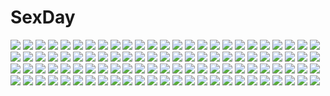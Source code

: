 # SexDay
![](https://konachan.com/jpeg/430ce5eb08076d716c412778952f99eb/Konachan.com%20-%20291295%20ass%20bababababan%20bed%20blonde_hair%20blush%20breast_hold%20breasts%20long_hair%20navel%20original%20panties%20pussy%20see_through%20topless%20underwear%20yellow_eyes.jpg)
![](https://konachan.com/jpeg/fdf73f03306347a43b07180297458501/Konachan.com%20-%20163507%20bed%20berrys%20blush%20breasts%20brown_hair%20censored%20game_cg%20houkou_yuuka%20nipples%20nude%20penis%20pussy%20sakura_koharu%20sex%20sphere%20spread_legs.jpg)
![](https://konachan.com/image/44b71d447fc8bb2ca2dca732ae983d5f/Konachan.com%20-%20243382%20mclelun%20nobody%20original%20rain%20water%20watermark.jpg)
![](https://konachan.com/image/af897b4c7a456e1720e48313b885da2a/Konachan.com%20-%20131141%20mocchi%20moon%20original%20sunset.jpg)
![](https://konachan.com/image/927d761e5dd844e41938e1e62dcdc189/Konachan.com%20-%20128155%20bakemonogatari%20chihaya_72%20hachikuji_mayoi%20loli%20monogatari_%28series%29%20twintails.jpg)
![](https://konachan.com/image/b955baeaf02273f20d60176457f7ca36/Konachan.com%20-%20296270%20black_hair%20building%20cigarette%20city%20hashimoto_kokai%20kuro%3Aa_channel%20kuroa_%28kuro%3Aa_channel%29%20long_hair%20night%20ponytail%20purple_eyes%20scar%20smoking%20suit.jpg)
![](https://konachan.com/jpeg/5f1e953436f21dd869432472a6bc6531/Konachan.com%20-%20160174%20blonde_hair%20dress%20flandre_scarlet%20flowers%20hat%20petals%20purple_eyes%20ribbons%20riichu%20short_hair%20thighhighs%20touhou%20vampire%20wings.jpg)
![](https://konachan.com/jpeg/44ffa203e3dd68fc9344a92fe5631445/Konachan.com%20-%20277125%20bra%20breasts%20cleavage%20game_cg%20nanjou_sakuya%20panties%20ponytail%20pussy_juice%20rozea%20school_uniform%20thighhighs%20underwear.jpg)
![](https://konachan.com/image/237efe6a9d6fbe2ed4e1a89ad6d25c4d/Konachan.com%20-%20213613%202girls%20blush%20brown_hair%20bunny_ears%20bunnygirl%20dress%20grass%20inaba_tewi%20long_hair%20necklace%20red_eyes%20short_hair%20skirt%20skirt_lift%20tie%20touhou%20tree%20water%20wet.jpg)
![](https://konachan.com/image/13a06b78be98e3f30ce104047aaa2808/Konachan.com%20-%20107052%20highschool_of_the_dead%20inazuma%20nopan%20open_shirt%20school_uniform%20takagi_saya.jpg)
![](https://konachan.com/image/7a022394e88373e70f83ee0846e846ec/Konachan.com%20-%20274524%20anthropomorphism%20brown_hair%20girls_frontline%20hin%27yari_%28kakukuru%29%20long_hair%20ponytail%20red_eyes%20tattoo%20techgirl%20ump-45_%28girls_frontline%29.jpg)
![](https://konachan.com/jpeg/4058f034aecacb3b0c1a53676b82c275/Konachan.com%20-%20139566%20game_cg%20hatsukoi_1_1%20koizumi_amane%20tagme_%28character%29%20tokizaki_maya.jpg)
![](https://konachan.com/jpeg/5ea1fb1c62d568a4f08634f70ea8f0aa/Konachan.com%20-%20162333%20bed%20breasts%20cabbit%20game_cg%20kimi_e_okuru_sora_no_hana%20long_hair%20nasuhara_hinagiku%20nipples%20sex%20wink%20yukie.jpg)
![](https://konachan.com/image/3efcf5035f4d70b10ab5406b628e1132/Konachan.com%20-%2096710%20brown_hair%20cake%20doll%20flowers%20food%20glasses%20gloves%20maid%20original%20umbrella%20umishima_senbon.jpg)
![](https://konachan.com/jpeg/a44fccce1b4421bc7b2fbdb139cc5c14/Konachan.com%20-%20222562%20akagi_miria%20bondage%20cropped%20gag%20idolmaster%20idolmaster_cinderella_girls%20loli%20monikano%20torn_clothes.jpg)
![](https://konachan.com/jpeg/c0da1fe10e859284ab0112fd7b7fb814/Konachan.com%20-%20186691%20anus%20bed%20blush%20bra%20breasts%20brown_hair%20game_cg%20green_eyes%20hatsukoi_1_1%20nipples%20open_shirt%20pussy%20spread_legs%20spread_pussy%20uncensored%20underwear.jpg)
![](https://konachan.com/image/2d12df06dbab43778391872997646c6b/Konachan.com%20-%2074866%202girls%20blonde_hair%20dress%20flandre_scarlet%20hat%20night%20purple_hair%20red_eyes%20remilia_scarlet%20ribbons%20short_hair%20sky%20stars%20thighhighs%20touhou%20vampire%20wings.jpg)
![](https://konachan.com/jpeg/9196cea9bfc816658c7ab3a4115c06a3/Konachan.com%20-%20247934%202girls%20blonde_hair%20blue_hair%20bow%20dress%20flandre_scarlet%20hat%20petals%20ponytail%20red_eyes%20reimin%20short_hair%20skirt%20touhou%20vampire%20wings%20wristwear.jpg)
![](https://konachan.com/image/f61c63fdbd3b3c86edc0c6ce4eecfe32/Konachan.com%20-%2017068%20air_gear%20noyamano_ringo%20oh_great.jpg)
![](https://konachan.com/image/875078e1c1961e625fb9dad2b18e4ac3/Konachan.com%20-%2053704%20akiyama_mio%20hirasawa_yui%20k-on%21%20kotobuki_tsumugi%20nakano_azusa%20tainaka_ritsu.jpg)
![](https://konachan.com/jpeg/70208e4f66c97e49d8ff173e2f3bf239/Konachan.com%20-%2078460%20cherry_blossoms%20flowers%20katana%20konpaku_youmu%20red_eyes%20ribbons%20rokuwata_tomoe%20short_hair%20skirt%20sword%20touhou%20weapon%20white_hair.jpg)
![](https://konachan.com/jpeg/bbf84e7634cb776abacc0178b96f0d33/Konachan.com%20-%20301316%20animal_ears%20ass%20blonde_hair%20blush%20chinese_clothes%20green_eyes%20ichi_makoto%20long_hair%20mei-mei%20murenase%21_shiiton_gakuen%20sunglasses.jpg)
![](https://konachan.com/image/2d1ec252b133c2a587cb37ccabbf1def/Konachan.com%20-%20166701%20dark_skin%20dress%20flowers%20forest%20long_hair%20original%20patipat_asavasena%20pink_eyes%20pointed_ears%20scarf%20tree%20white_hair.jpg)
![](https://konachan.com/image/7c5c94cc0b92b6a2a65988d8ec7d7a01/Konachan.com%20-%2018925%20ayanami_rei%20neon_genesis_evangelion.jpg)
![](https://konachan.com/image/2c6d308ebb98ea73d07d3a818d76e3a0/Konachan.com%20-%20123867%20blue_eyes%20blue_hair%20bow%20brown_eyes%20brown_hair%20hamura_mayu%20headdress%20kaito%20kimono%20male%20meiko%20short_hair%20snow%20tree%20vocaloid%20winter%20yukata.jpg)
![](https://konachan.com/jpeg/de04e046bbf95c486d35d107e2b0d179/Konachan.com%20-%20286476%20black_hair%20chibirisu%20dress%20gradient%20green_eyes%20original%20short_hair%20water.jpg)
![](https://konachan.com/image/9186b08b6aa80d31b3986e7a1e6fcc95/Konachan.com%20-%2089149%20amamiya_yuuko%20ef%20himura_yu%20tw2ko.jpg)
![](https://konachan.com/jpeg/0110f9930ea30b218d6a8ec634555289/Konachan.com%20-%20295883%20blush%20brown_hair%20fang%20grass%20green_eyes%20leaves%20long_hair%20maritaki%20original%20scarf%20tree%20umbrella%20water%20wet.jpg)
![](https://konachan.com/image/fe0c810aa417f9d8412a20093b537524/Konachan.com%20-%20176952%20breasts%20game_cg%20gray_hair%20iizuki_tasuku%20inubousaki_aya%20lovely_x_cation%20open_shirt%20panties%20underwear.jpg)
![](https://konachan.com/image/06728a5ad23550002b30b6ff687490b8/Konachan.com%20-%2070654%20blue_eyes%20gray_hair%20izayoi_sakuya%20maid%20ribbons%20short_hair%20touhou.jpg)
![](https://konachan.com/jpeg/299be147e1b3da4542f1e92a1493fa08/Konachan.com%20-%20139680%20beatmania%20beatmania_iidx%20breasts%20happy_core%20headphones%20hifumi%20navel%20nipples%20panties%20purple_eyes%20purple_hair%20short_hair%20topless%20underwear%20white.jpg)
![](https://konachan.com/jpeg/a091dd706e5966303b1f739e393add4a/Konachan.com%20-%20217690%202girls%20clouds%20kantoku%20long_hair%20orange_hair%20original%20pink_eyes%20red_eyes%20ribbons%20scan%20scenic%20school_uniform%20sky%20socks%20stairs%20thighhighs.jpg)
![](https://konachan.com/image/9a54291e9de9610501341a118d83b31a/Konachan.com%20-%20181731%202girls%20desert%20hjl%20original.jpg)
![](https://konachan.com/image/39e0f42c24f11ce465b9a4746b661d8d/Konachan.com%20-%20121029%20amano_yuu%20animal_ears%20blue_hair%20blush%20breast_hold%20breasts%20bunnygirl%20cat_smile%20cleavage%20heart%20long_hair%20red_eyes%20wristwear.jpg)
![](https://konachan.com/image/9668d93097db73a292cc23284bbec389/Konachan.com%20-%20215371%20akagi_%28kancolle%29%20anthropomorphism%20bow%20brown_hair%20kantai_collection%20long_hair%20magic_%28artist%29.jpg)
![](https://konachan.com/image/67b8d23914e4694c33f676bfc2946bc2/Konachan.com%20-%2095690%20animal_ears%20bakemonogatari%20catgirl%20close%20hanekawa_tsubasa%20monogatari_%28series%29.jpg)
![](https://konachan.com/image/56cda50570e7529ffcebd1d4a890e832/Konachan.com%20-%2091368%20black_hair%20blue_eyes%20chu_chu_idol%20chu_x_chu%20close%20game_cg%20ozawa_akifumi%20school_uniform%20takamachi_yukino%20tears%20unisonshift.jpg)
![](https://konachan.com/image/7d8766f7addec6dd2ed33411b43e5506/Konachan.com%20-%2056078%20book%20dress%20hat%20kiyomin%20long_hair%20mage%20magic%20patchouli_knowledge%20purple_eyes%20purple_hair%20ribbons%20touhou.jpg)
![](https://konachan.com/image/6a1b6a87c0a53321e2ea4ef28d9a3c77/Konachan.com%20-%20114882%20chibi%20dress%20green_eyes%20mizuhashi_parsee%20pointed_ears%20shinjitsu%20third-party_edit%20touhou%20white.jpg)
![](https://konachan.com/image/df11c597bc8cede211190c2dcdcea9f4/Konachan.com%20-%2057639%20k-on%21%20kotobuki_tsumugi.jpg)
![](https://konachan.com/image/2c1f812044d721a3cdc500fbf0f8c3d1/Konachan.com%20-%2030415%20maburaho%20miyama_yuna%20red_hair%20underboob%20undressing.jpg)
![](https://konachan.com/image/61e9c528c8bf722deba1f8c94c21d390/Konachan.com%20-%2011080%20animal_ears%20brown_hair%20catgirl%20elbow_gloves%20gloves%20ino%20long_hair%20tail%20thighhighs.jpg)
![](https://konachan.com/jpeg/fc20bac5005c8f1503bdde09f316864b/Konachan.com%20-%20272631%20blue_hair%20boots%20deadnooodles%20long_hair%20love_live%21_school_idol_project%20love_live%21_sunshine%21%21%20pink_eyes%20skirt%20stockings%20tsushima_yoshiko.jpg)
![](https://konachan.com/image/40e613f7c45c5ec4ac9d66c9ba8ce64f/Konachan.com%20-%20264620%20ass%20blush%20bow%20breasts%20censored%20choker%20cum%20dress%20green_eyes%20kizaki_yuuri%20neko_musume%20nipples%20no_bra%20nopan%20penis%20purple_hair%20short_hair%20zoom_layer.jpg)
![](https://konachan.com/image/5c6feb055bb9ce3395f0eb5872c7c701/Konachan.com%20-%20271999%20black_hair%20bra%20breasts%20date_a_live%20fi-san%20garter_belt%20headdress%20long_hair%20navel%20panties%20ribbons%20spread_legs%20stockings%20thighhighs%20twintails%20underwear.jpg)
![](https://konachan.com/jpeg/2a767f8a854278a000b64557cbd907af/Konachan.com%20-%20300986%20anthropomorphism%20blue_eyes%20breasts%20cleavage%20cosplay%20headband%20kantai_collection%20meihemu%20necklace%20pink_hair%20skirt%20twintails%20white%20wristwear.jpg)
![](https://konachan.com/jpeg/a33dbde30fbe0afda2b10796f02e1a42/Konachan.com%20-%20291500%20alabama_%28azur_lane%29%20anthropomorphism%20autumn%20azur_lane%20dark_skin%20food%20navel%20red_eyes%20reku_hisui%20signed%20south_dakota_%28azur_lane%29%20twintails.jpg)
![](https://konachan.com/image/47074c79ad05a04c87e189b3e85c82dc/Konachan.com%20-%2079213%20dress%20gothic%20gray_hair%20long_hair%20original%20red_eyes%20scan%20shiitake%20wings.jpg)
![](https://konachan.com/jpeg/08145360f1acca231349c6c38af9b405/Konachan.com%20-%20273241%20aliasing%20barefoot%20blush%20boots%20bow%20bra%20gray_hair%20knife%20long_hair%20original%20panties%20pink%20red_eyes%20shirt%20skirt%20templus%20thighhighs%20underwear%20weapon.jpg)
![](https://konachan.com/image/99b00ae8cc496130984bdc37ec8bb322/Konachan.com%20-%20156056%20blonde_hair%20blood%20cape%20dragon_nest%20lowlight_kirilenko%20ponytail%20red_eyes%20skirt%20tail%20weapon%20white.jpg)
![](https://konachan.com/jpeg/1d29576a1a0efaaedcf7eb7fbaedc379/Konachan.com%20-%20191055%20blonde_hair%20danjou_sora%20drink%20food%20green_eyes%20hatsune_miku%20kagamine_len%20kagamine_rin%20male%20mousou_zei_%28vocaloid%29%20scarf%20short_hair%20snow%20vocaloid%20winter.jpg)
![](https://konachan.com/jpeg/d6787e070fdcad7da55f3f55107eaccc/Konachan.com%20-%20278453%20ass%20blush%20boots%20demon%20grim_aloe%20heart%20horns%20loli%20quiz_magic_academy%20red_eyes%20sakurayume_kome%20school_uniform%20tail%20thighhighs%20white_hair%20zettai_ryouiki.jpg)
![](https://konachan.com/image/186682d34176733b485d0b02de3520ec/Konachan.com%20-%20209229%202girls%20barefoot%20blonde_hair%20bow%20brown_hair%20couch%20hakurei_reimu%20hat%20hug%20kirisame_marisa%20long_hair%20miko%20muireko%20skirt%20sleeping%20socks%20touhou%20witch_hat.jpg)
![](https://konachan.com/image/ab42fcaab825370de264f715e35fceb1/Konachan.com%20-%20190255%20black_hair%20blue_eyes%20bob_%28biyonbiyon%29%20hatsune_miku%20headphones%20long_hair%20skirt%20thighhighs%20tie%20twintails%20vocaloid.jpg)
![](https://konachan.com/jpeg/4d234fc71f97ff3c0644e2d1c6107726/Konachan.com%20-%2071035%20caffein%20honne_dell%20vocaloid%20yowane_haku.jpg)
![](https://konachan.com/image/373d1a28a656aaf473b5ddccea6c7000/Konachan.com%20-%20268401%202girls%20honkai_impact%20japanese_clothes%20jpeg_artifacts%20kallen_kaslana%20shoujo_ai%20tagme_%28artist%29%20yae_sakura_%28benghuai_xueyuan%29%20yukata.jpg)
![](https://konachan.com/image/daa482489eb63333643dc62a46b62f60/Konachan.com%20-%2075800%20blonde_hair%20dress%20fan%20gloves%20hat%20long_hair%20orange_eyes%20thighhighs%20touhou%20yakumo_yukari.jpg)
![](https://konachan.com/image/56b4240fbaedd4d7058731edce1b388e/Konachan.com%20-%2039723%20code_geass%20mecha%20vector.jpg)
![](https://konachan.com/image/b71959b47b5691a640a093280b289c04/Konachan.com%20-%20197570%202girls%20animal_ears%20breasts%20brown_hair%20catcouch%20catgirl%20final_fantasy%20long_hair%20miqo%27te%20nipples%20pussy%20short_hair%20uncensored%20white_hair%20yuri.jpg)
![](https://konachan.com/jpeg/7526296a69153021f8341fddbfa68254/Konachan.com%20-%20306009%20bow%20brown_eyes%20brown_hair%20dolphro-kun%20food%20fruit%20goth-loli%20horns%20leaves%20loli%20lolita_fashion%20long_hair%20original.jpg)
![](https://konachan.com/image/0db16bc4ef6bdbbe54bda2274adb6be0/Konachan.com%20-%20195169%20anthropomorphism%20kantai_collection%20kyouya_%28mukuro238%29%20mutsu_%28kancolle%29%20short_hair%20thighhighs%20water.jpg)
![](https://konachan.com/jpeg/279d10d8638238b27d62ee5ab5ec8a01/Konachan.com%20-%20193377%20black_heart%20bodysuit%20breasts%20cleavage%20green_eyes%20hyperdimension_neptunia%20long_hair%20noire%20thighhighs%20transparent%20tsunako.jpg)
![](https://konachan.com/image/2091aebfcbe90bcbb61ddf08cbc368a6/Konachan.com%20-%20281976%20blush%20censored%20footjob%20gray_hair%20lambda%20original%20panties%20school_uniform%20skirt%20thighhighs%20underwear%20yellow_eyes.jpg)
![](https://konachan.com/image/a50351699ee99ff894d6c0c06cc3cf9d/Konachan.com%20-%20170858%20barefoot%20japanese_clothes%20nagareboshi%20petals%20pink_hair%20red_eyes%20ryuguden_yukitaka%20tsukumo_no_mangestsu.jpg)
![](https://konachan.com/image/53d63c6310980f5a903ee39223675347/Konachan.com%20-%20145815%20apron%20blue_eyes%20breasts%20brown_hair%20candy%20fingering%20hoshizuki_sora%20masturbation%20naked_apron%20nanaca_mai%20nipples%20pure_girl.jpg)
![](https://konachan.com/image/80cb0dfc384334f8fc7966e3a87bae0e/Konachan.com%20-%20185966%202girls%20bikini%20blush%20breasts%20brown_hair%20erect_nipples%20food%20green_eyes%20ice_cream%20mushi_aoi%20nipples%20original%20red_eyes%20red_hair%20swimsuit.jpg)
![](https://konachan.com/jpeg/5b4ac1d086cd1aac03005bbd0d7df46d/Konachan.com%20-%2041508%20aquaplus%20ilfa%20kouno_harumi%20leaf%20mitsumi_misato%20silfa%20to_heart%20to_heart_2.jpg)
![](https://konachan.com/image/d0beb6d380596c745fa801176461a008/Konachan.com%20-%20115183%20bunny%20segnoj.jpg)
![](https://konachan.com/image/cf381a76369efcb19b59d9aea7ce4959/Konachan.com%20-%20169794%20ass%20black_hair%20blue_eyes%20blush%20breasts%20cameltoe%20erect_nipples%20kill_la_kill%20matoi_ryuuko%20short_hair%20sword%20thighhighs%20underboob%20weapon%20whitewill.jpg)
![](https://konachan.com/jpeg/0a805ee743f00b3571cca9d4918c522f/Konachan.com%20-%2028999%20amaenaideyo%20blush%20breast_grab%20breasts%20horii_kumi%20nipples%20no_bra%20nopan%20nude%20pussy%20sumi_ikuina%20topless%20uncensored%20water%20waterfall%20wet%20yuko_atouda.jpg)
![](https://konachan.com/jpeg/3ff7f277def0f9dae993c120f491116a/Konachan.com%20-%20243548%20hoshizora_rin%20love_live%21_school_idol_project%20nishikino_maki%20tagme_%28artist%29.jpg)
![](https://konachan.com/image/81c23ffcc8809d628a83e5462d0c444b/Konachan.com%20-%2057104%20alphonse_elric%20edward_elric%20fullmetal_alchemist%20gun%20riza_hawkeye%20roy_mustang%20weapon.jpg)
![](https://konachan.com/image/292b354080e6fe1a17c2dba1766517a7/Konachan.com%20-%2013387%20animal_ears%20foxgirl%20inakoi%20japanese_clothes%20kamishiro_mutsuki%20miko%20tenmaso%20whirlpool.jpg)
![](https://konachan.com/image/2b2a1da213c8a9cdbfb2fe11e34f7161/Konachan.com%20-%20189503%20black_hair%20brown_eyes%20cage%20kikivi%20leaves%20long_hair%20original.jpg)
![](https://konachan.com/image/fa5cf806b624125d11877813e3f3f0d4/Konachan.com%20-%20207974%20anthropomorphism%20axis_powers_hetalia%20blonde_hair%20genderswap%20glasses%20gloves%20green_eyes%20long_hair%20teddy_bear%20twintails%20yoishigure_kaede.jpg)
![](https://konachan.com/image/993943aea40cf85583a37db6b2e2b20c/Konachan.com%20-%20118376%20blue_eyes%20book%20brown_hair%20domo%20halloween%20hat%20pumpkin%20witch%20witch_hat.jpg)
![](https://konachan.com/image/64c9d7c601a0064c60ccd0064911b5b3/Konachan.com%20-%20281710%20armor%20black_hair%20blonde_hair%20gloves%20kirigaya_kazuto%20long_hair%20male%20short_hair%20sword%20thighhighs%20weapon%20xiaobanbei_milk%20yellow_eyes%20yuuki_asuna.jpg)
![](https://konachan.com/image/b6ac28418819f72e3035b4b1078e2479/Konachan.com%20-%20167262%20black_hair%20book%20boots%20brown_eyes%20brown_hair%20drink%20gray_eyes%20group%20headband%20headphones%20isuzu_hana%20long_hair%20short_hair%20skirt%20socks%20uniform%20weapon.jpg)
![](https://konachan.com/image/a2340efbfa40138a46731876b4278239/Konachan.com%20-%20248621%20bikini%20blonde_hair%20blush%20breasts%20clouds%20fate_grand_order%20fate_%28series%29%20green_eyes%20long_hair%20nero_claudius_%28fate%29%20rong_yi_tan%20sky%20swimsuit%20water%20wink.jpg)
![](https://konachan.com/image/3e6a106c26bf1d8c9236d2ac6153fddf/Konachan.com%20-%2078726%20angel_navigate%20blonde_hair%20blue_eyes%20game_cg%20morino_hinako%20pink_eyes%20pink_hair%20school_uniform%20shinjou_koharu.jpg)
![](https://konachan.com/image/d0c1d5393fffc009310cf79c4b773495/Konachan.com%20-%20275091%20blonde_hair%20breasts%20green_eyes%20kagamigawa_kuroe%20long_hair%20memories_off%20pantyhose%20ribbons%20shirt%20skirt%20zha_yu_bu_dong_hua.jpg)
![](https://konachan.com/image/83d3c5bed3a5bfc01d67aded94e4e82f/Konachan.com%20-%2014868%20himura_kenshin%20japanese_clothes%20kamiya_kaoru%20male%20rurouni_kenshin%20sword%20tree%20weapon.jpg)
![](https://konachan.com/image/613f0f48280c1769e9aa0bc93d5997dd/Konachan.com%20-%20108042%202girls%20akemi_homura%20azmodan%20black_hair%20blush%20dress%20kaname_madoka%20long_hair%20pantyhose%20pink_hair%20ribbons%20shoujo_ai%20ultimate_madoka%20white.jpg)
![](https://konachan.com/image/e4ab16659cb6c14a3e0aa23190f7d5ef/Konachan.com%20-%206713%20amamiya_manami%20etoh_mei%20gakuen_utopia_manabi_straight%20inamori_mika%20odori_momoha%20scan%20uehara_mutsuki.jpg)
![](https://konachan.com/image/d2ad1798696b3293729dd6608d691ac6/Konachan.com%20-%20182729%20araragi_karen%20araragi_koyomi%20bakemonogatari%20blush%20breasts%20cameltoe%20fingering%20hairu%20male%20monogatari_%28series%29%20navel%20nipples%20nisemonogatari%20spread_legs.jpg)
![](https://konachan.com/image/5fe84ab2157b401779cd2c59082d8f42/Konachan.com%20-%2097983%20blonde_hair%20dragon%20original%20pixiv_fantasia%20red_eyes%20short_hair%20sky_%28freedom%29%20weapon.jpg)
![](https://konachan.com/jpeg/013f77fb04e30c57593165fb5dc0fba4/Konachan.com%20-%2060696%20dress%20hato_no_tamago%20original%20rami.jpg)
![](https://konachan.com/image/42ec51c08649de89341035b4a3b336d9/Konachan.com%20-%20101507%20dise%20komeiji_koishi%20touhou.jpg)
![](https://konachan.com/jpeg/65285a7ed0a52f9ef3860a1aef79c547/Konachan.com%20-%20238732%20ass%20blue_eyes%20blush%20breasts%20clochette%20cum%20game_cg%20harugasaki_kanau%20long_hair%20nipples%20panties%20pink_hair%20shintaro%20topless%20underwear%20wet.jpg)
![](https://konachan.com/image/a81711c56760f8ae9b0f00cc78dda690/Konachan.com%20-%20155454%20bed%20blue_eyes%20blush%20book%20breasts%20brown_hair%20cross%20elbow_gloves%20gloves%20jpeg_artifacts%20navel%20nipples%20no_bra%20nopan%20stockings%20thighhighs%20yagami_hayate.jpg)
![](https://konachan.com/jpeg/bd5a5b504e7b36f511f3abca2ef6637f/Konachan.com%20-%20187681%20aisuru_tsuma_reina_no_uwaki_kokuhaku%20atelier_sakura%20breasts%20brown_hair%20censored%20game_cg%20kawashima_reina%20long_hair%20nipples%20nude%20penis%20pussy%20sex%20water.jpg)
![](https://konachan.com/image/8fd97cd67707e4ebba1bf7493f105edf/Konachan.com%20-%2080441%20animal_ears%20catgirl%20kaenbyou_rin%20komeiji_satori%20panties%20shirt_lift%20striped_panties%20touhou%20underboob%20underwear%20wink%20yuri.jpg)
![](https://konachan.com/jpeg/43a120e288ec567f35731e3cf0d2ee2e/Konachan.com%20-%20264559%20breasts%20cait%20cleavage%20elbow_gloves%20fate_grand_order%20fate_%28series%29%20flowers%20gloves%20headdress%20long_hair%20thighhighs%20white_hair%20yellow_eyes.jpg)
![](https://konachan.com/jpeg/0b24d6b9fb53d44a54df6ad1b09dfa7f/Konachan.com%20-%20184961%20ass%20barefoot%20blue_eyes%20blue_hair%20breasts%20dongqing_zaozigao%20goggles%20hatsune_miku%20long_hair%20navel%20nude%20pubic_hair%20tan_lines%20twintails%20vocaloid.jpg)
![](https://konachan.com/jpeg/8ee55fc1c7f72df0e8e1c95096c59bc0/Konachan.com%20-%20143798%20ass%20beach%20bikini%20game_cg%20hashimoto_takashi%20imouto_no_katachi%20orange_hair%20red_eyes%20shade%20sphere%20sumeragi_ayaka%20swimsuit%20twintails%20wet.jpg)
![](https://konachan.com/image/9fedd0bf2fc15058243284fd414d970e/Konachan.com%20-%20261087%20animal_ears%20aqua_eyes%20breasts%20catgirl%20couch%20fang%20kiui_gunsou%20no_bra%20panties%20short_hair%20striped_panties%20tail%20topless%20underwear%20watermark%20white_hair.jpg)
![](https://konachan.com/image/c6d7e89dd56796d684cc79329d6f3ac3/Konachan.com%20-%2014072%20animal%20black_hair%20doll%20hyung-tae_kim%20magna_carta%20orange%20short_hair%20shorts%20sword%20tail%20weapon.jpg)
![](https://konachan.com/image/17150af241291cddbca2121ca3cff340/Konachan.com%20-%20122406%20original%20panties%20scarf%20school_uniform%20supertie%20underwear%20white.jpg)
![](https://konachan.com/image/047981abf73cff8d43970f308e1627b7/Konachan.com%20-%20296031%20animal_ears%20blush%20brown_hair%20catgirl%20cropped%20dress%20original%20piliheros2000%20ponytail%20purple_eyes%20tail%20watermark.jpg)
![](https://konachan.com/jpeg/285b994edb06be79e1b2648464109c49/Konachan.com%20-%20276424%20aqua_eyes%20ass%20blonde_hair%20blush%20breasts%20cait%20gloves%20group%20long_hair%20navel%20nipples%20nude%20penis%20pussy%20sailor_moon%20sex%20short_hair%20twintails%20uncensored.jpg)
